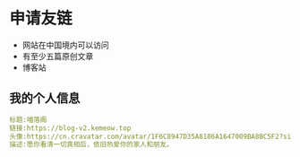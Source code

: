 # 申请友链

- 网站在中国境内可以访问
- 有至少五篇原创文章
- 博客站

## 我的个人信息

```yaml
标题:喵落阁
链接:https://blog-v2.kemeow.top
头像:https://cn.cravatar.com/avatar/1F6C8947D35A8186A1647009BA8BC5F2?size=256
描述:愿你看清一切真相后，依旧热爱你的家人和朋友。
```
